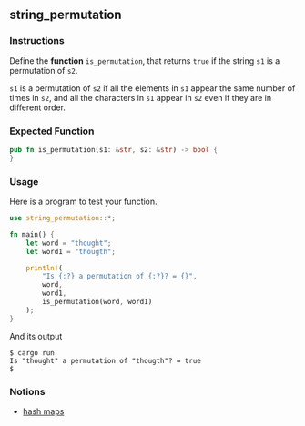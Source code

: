 ## string_permutation

### Instructions

Define the **function** `is_permutation`, that returns `true` if the string `s1` is a permutation of `s2`.

`s1` is a permutation of `s2` if all the elements in `s1` appear the same number of times in `s2`, and all the characters in `s1` appear in `s2` even if they are in different order.

### Expected Function

```rust
pub fn is_permutation(s1: &str, s2: &str) -> bool {
}
```

### Usage

Here is a program to test your function.

```rust
use string_permutation::*;

fn main() {
    let word = "thought";
    let word1 = "thougth";

    println!(
        "Is {:?} a permutation of {:?}? = {}",
        word,
        word1,
        is_permutation(word, word1)
    );
}
```

And its output

```console
$ cargo run
Is "thought" a permutation of "thougth"? = true
$
```

### Notions

- [hash maps](https://doc.rust-lang.org/book/ch08-03-hash-maps.html)
